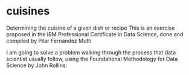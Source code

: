 # cuisines


Determining the cuisine of a given dish or recipe
This is an exercise proposed in the IBM Professional Certificate in Data Science, done and compiled by Pilar Fernandez Mutti

I am going to solve a problem walking through the process that data scientist usually follow, using the Foundational Methodology for Data Science by John Rollins.
